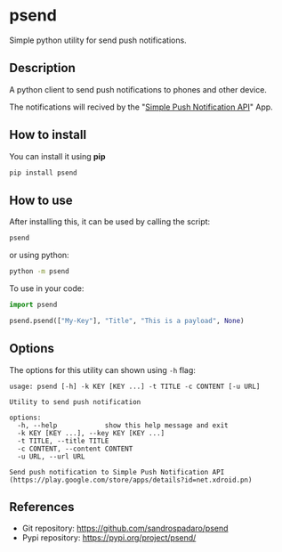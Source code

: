 # psend
Simple python utility for send push notifications.

## Description
A python client to send push notifications to phones and other device.

The notifications will recived by the "[Simple Push Notification API](https://play.google.com/store/apps/details?id=net.xdroid.pn)" App.

## How to install

You can install it using **pip**

```bash
pip install psend
```
## How to use

After installing this, it can be used by calling the script:

```bash
psend
```

or using python:

```bash
python -m psend
```

To use in your code:

```python
import psend

psend.psend(["My-Key"], "Title", "This is a payload", None)
```
## Options
The options for this utility can shown using `-h` flag:

```
usage: psend [-h] -k KEY [KEY ...] -t TITLE -c CONTENT [-u URL]

Utility to send push notification

options:
  -h, --help            show this help message and exit
  -k KEY [KEY ...], --key KEY [KEY ...]
  -t TITLE, --title TITLE
  -c CONTENT, --content CONTENT
  -u URL, --url URL

Send push notification to Simple Push Notification API
(https://play.google.com/store/apps/details?id=net.xdroid.pn)
```

## References

* Git repository: https://github.com/sandrospadaro/psend
* Pypi repository: https://pypi.org/project/psend/